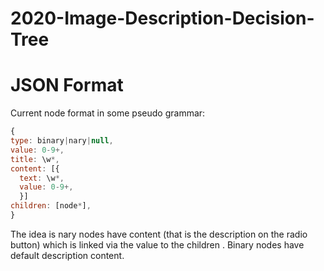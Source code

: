 # 2020-Image-Description-Decision-Tree

# JSON Format

Current node format in some pseudo grammar:

```Javascript
{
type: binary|nary|null,
value: 0-9+,
title: \w*,
content: [{
  text: \w*,
  value: 0-9+,
  }]
children: [node*],
}
```

The idea is nary nodes have content (that is the description on the radio
button) which is linked via the value to the children . Binary nodes have
default description content.
